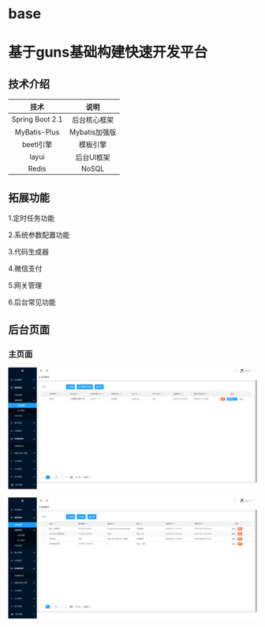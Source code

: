 # base
# 基于guns基础构建快速开发平台

 ## 技术介绍
 |技术|说明|
 |:----:|:----:|
 |Spring Boot 2.1|后台核心框架|
 |MyBatis-Plus|Mybatis加强版| 
 |beetl引擎|模板引擎| 
 |layui|后台UI框架|
 |Redis|NoSQL|
 ## 拓展功能
 1.定时任务功能
 
 2.系统参数配置功能
 
 3.代码生成器
 
 4.微信支付   
 
 5.网关管理
 
 6.后台常见功能
 
 ## 后台页面
 
 ### 主页面
 ![效果图](/doc/detail/images/home.png)
 
 ![效果图](/doc/detail/images/home2.png)
     